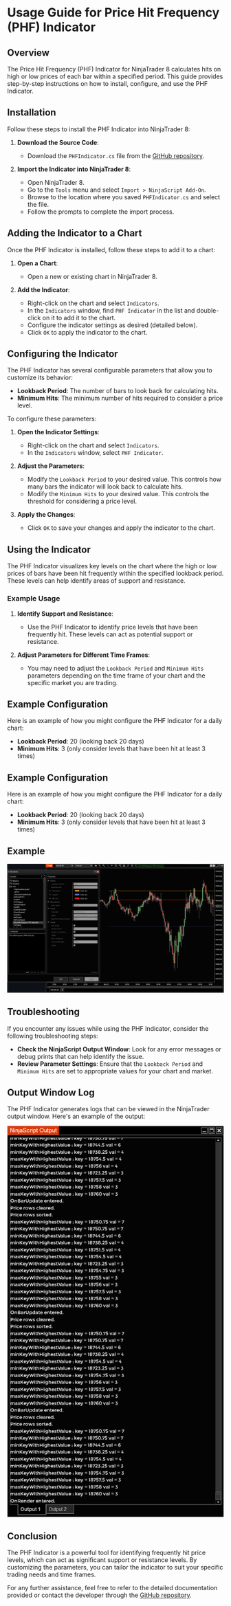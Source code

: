 # Usage Guide for Price Hit Frequency (PHF) Indicator

## Overview
The Price Hit Frequency (PHF) Indicator for NinjaTrader 8 calculates hits on high or low prices of each bar within a specified period. This guide provides step-by-step instructions on how to install, configure, and use the PHF Indicator.

## Installation
Follow these steps to install the PHF Indicator into NinjaTrader 8:

1. **Download the Source Code**:
   - Download the `PHFIndicator.cs` file from the [GitHub repository](../src/PHFIndicator.cs).

2. **Import the Indicator into NinjaTrader 8**:
   - Open NinjaTrader 8.
   - Go to the `Tools` menu and select `Import > NinjaScript Add-On`.
   - Browse to the location where you saved `PHFIndicator.cs` and select the file.
   - Follow the prompts to complete the import process.

## Adding the Indicator to a Chart
Once the PHF Indicator is installed, follow these steps to add it to a chart:

1. **Open a Chart**:
   - Open a new or existing chart in NinjaTrader 8.

2. **Add the Indicator**:
   - Right-click on the chart and select `Indicators`.
   - In the `Indicators` window, find `PHF Indicator` in the list and double-click on it to add it to the chart.
   - Configure the indicator settings as desired (detailed below).
   - Click `OK` to apply the indicator to the chart.

## Configuring the Indicator
The PHF Indicator has several configurable parameters that allow you to customize its behavior:

- **Lookback Period**: The number of bars to look back for calculating hits.
- **Minimum Hits**: The minimum number of hits required to consider a price level.

To configure these parameters:

1. **Open the Indicator Settings**:
   - Right-click on the chart and select `Indicators`.
   - In the `Indicators` window, select `PHF Indicator`.

2. **Adjust the Parameters**:
   - Modify the `Lookback Period` to your desired value. This controls how many bars the indicator will look back to calculate hits.
   - Modify the `Minimum Hits` to your desired value. This controls the threshold for considering a price level.

3. **Apply the Changes**:
   - Click `OK` to save your changes and apply the indicator to the chart.

## Using the Indicator
The PHF Indicator visualizes key levels on the chart where the high or low prices of bars have been hit frequently within the specified lookback period. These levels can help identify areas of support and resistance.

### Example Usage
1. **Identify Support and Resistance**:
   - Use the PHF Indicator to identify price levels that have been frequently hit. These levels can act as potential support or resistance.

2. **Adjust Parameters for Different Time Frames**:
   - You may need to adjust the `Lookback Period` and `Minimum Hits` parameters depending on the time frame of your chart and the specific market you are trading.

## Example Configuration
Here is an example of how you might configure the PHF Indicator for a daily chart:

- **Lookback Period**: 20 (looking back 20 days)
- **Minimum Hits**: 3 (only consider levels that have been hit at least 3 times)

## Example Configuration
Here is an example of how you might configure the PHF Indicator for a daily chart:

- **Lookback Period**: 20 (looking back 20 days)
- **Minimum Hits**: 3 (only consider levels that have been hit at least 3 times)

## Example
![Example Chart](../images/PHFIndicator_Settings_Display.png)

## Troubleshooting
If you encounter any issues while using the PHF Indicator, consider the following troubleshooting steps:

- **Check the NinjaScript Output Window**: Look for any error messages or debug prints that can help identify the issue.
- **Review Parameter Settings**: Ensure that the `Lookback Period` and `Minimum Hits` are set to appropriate values for your chart and market.

## Output Window Log
The PHF Indicator generates logs that can be viewed in the NinjaTrader output window. Here's an example of the output:

![Output Window Log](../images/OutputWindowLog.png)

## Conclusion
The PHF Indicator is a powerful tool for identifying frequently hit price levels, which can act as significant support or resistance levels. By customizing the parameters, you can tailor the indicator to suit your specific trading needs and time frames.

For any further assistance, feel free to refer to the detailed documentation provided or contact the developer through the [GitHub repository](https://github.com/your-repo-url).
